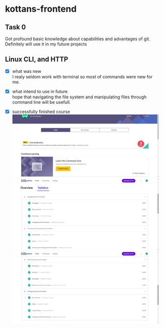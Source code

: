 # kottans-frontend

## Task 0
Got profound basic knowledge about capabilities and advantages of git.
Definitely will use it in my future projects

## Linux CLI, and HTTP
- [x] what was new   
I realy seldom work with terminal so most of commands were new for me.

- [x] what intend to use in future   
hope that navigating the file system and manipulating files through command line will be usefull.

- [x] successfully finished course
![command_line_1](task_linux_cli/command_line_1.jpg)
![command_line_2](task_linux_cli/command_line_2.jpg)
![command_line_3](task_linux_cli/command_line_3.jpg)